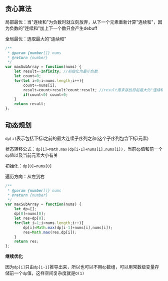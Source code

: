## 贪心算法

局部最优：当"连续和"为负数时就立刻放弃，从下一个元素重新计算"连续和"，因为负数的"连续和"加上下一个数只会产生debuff

全局最优：选取最大的"连续和"

```javascript
/**
 * @param {number[]} nums
 * @return {number}
 */
var maxSubArray = function(nums) {
    let result=-Infinity; //初始化为最小负数
    let count=0;
    for(let i=0;i<nums.length;i++){
        count+=nums[i];
        result=count>result?count:result; //result用来存放目前最大的"连续和"
        if(count<0) count=0;
    }
    return result;
};
```

## 动态规划

`dp[i]`表示包括下标i之前的最大连续子序列之和(这个子序列包含下标i元素)

状态转移公式：`dp[i]=Math.max(dp[i-1]+nums[i],nums[i])`，当前`dp`值和前一个`dp`值以及当前元素大小有关

初始化：`dp[0]=nums[0]`

遍历方向：从左到右

```javascript
/**
 * @param {number[]} nums
 * @return {number}
 */
var maxSubArray = function(nums) {
    let dp=[];
    dp[0]=nums[0];
    let res=dp[0];
    for(let i=1;i<nums.length;i++){
        dp[i]=Math.max(dp[i-1]+nums[i],nums[i]);
        res=Math.max(res,dp[i]);
    }
    return res;
};
```

**继续优化**

因为`dp[i]`只由`dp[i-1]`推导出来，所以也可以不用`dp`数组，可以用常数级变量存储前一个`dp`值，这样空间复杂度就是`O(1)`
